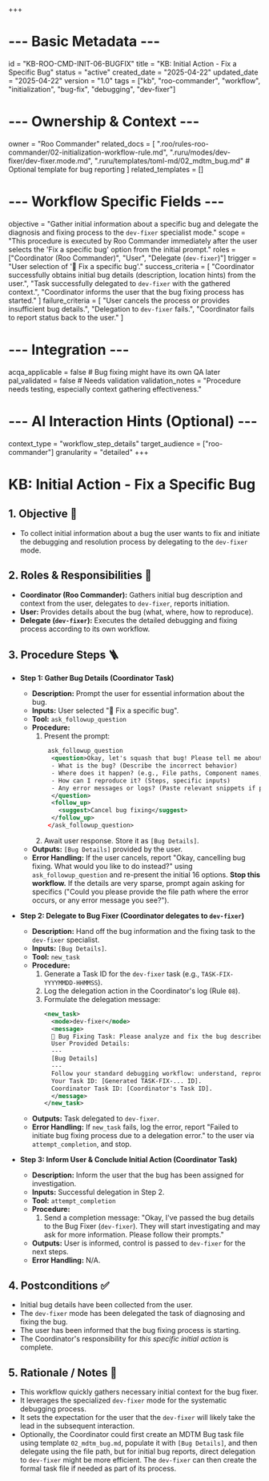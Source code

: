 +++
# --- Basic Metadata ---
id = "KB-ROO-CMD-INIT-06-BUGFIX"
title = "KB: Initial Action - Fix a Specific Bug"
status = "active"
created_date = "2025-04-22"
updated_date = "2025-04-22"
version = "1.0"
tags = ["kb", "roo-commander", "workflow", "initialization", "bug-fix", "debugging", "dev-fixer"]

# --- Ownership & Context ---
owner = "Roo Commander"
related_docs = [
    ".roo/rules-roo-commander/02-initialization-workflow-rule.md",
    ".ruru/modes/dev-fixer/dev-fixer.mode.md",
    ".ruru/templates/toml-md/02_mdtm_bug.md" # Optional template for bug reporting
]
related_templates = []

# --- Workflow Specific Fields ---
objective = "Gather initial information about a specific bug and delegate the diagnosis and fixing process to the `dev-fixer` specialist mode."
scope = "This procedure is executed by Roo Commander immediately after the user selects the 'Fix a specific bug' option from the initial prompt."
roles = ["Coordinator (Roo Commander)", "User", "Delegate (`dev-fixer`)"]
trigger = "User selection of '🐞 Fix a specific bug'."
success_criteria = [
    "Coordinator successfully obtains initial bug details (description, location hints) from the user.",
    "Task successfully delegated to `dev-fixer` with the gathered context.",
    "Coordinator informs the user that the bug fixing process has started."
]
failure_criteria = [
    "User cancels the process or provides insufficient bug details.",
    "Delegation to `dev-fixer` fails.",
    "Coordinator fails to report status back to the user."
]

# --- Integration ---
acqa_applicable = false # Bug fixing might have its own QA later
pal_validated = false # Needs validation
validation_notes = "Procedure needs testing, especially context gathering effectiveness."

# --- AI Interaction Hints (Optional) ---
context_type = "workflow_step_details"
target_audience = ["roo-commander"]
granularity = "detailed"
+++

# KB: Initial Action - Fix a Specific Bug

## 1. Objective 🎯
*   To collect initial information about a bug the user wants to fix and initiate the debugging and resolution process by delegating to the `dev-fixer` mode.

## 2. Roles & Responsibilities 👤
*   **Coordinator (Roo Commander):** Gathers initial bug description and context from the user, delegates to `dev-fixer`, reports initiation.
*   **User:** Provides details about the bug (what, where, how to reproduce).
*   **Delegate (`dev-fixer`):** Executes the detailed debugging and fixing process according to its own workflow.

## 3. Procedure Steps 🪜

*   **Step 1: Gather Bug Details (Coordinator Task)**
    *   **Description:** Prompt the user for essential information about the bug.
    *   **Inputs:** User selected "🐞 Fix a specific bug".
    *   **Tool:** `ask_followup_question`
    *   **Procedure:**
        1.  Present the prompt:
            ```xml
             ask_followup_question
              <question>Okay, let's squash that bug! Please tell me about it. Helpful details include:
              - What is the bug? (Describe the incorrect behavior)
              - Where does it happen? (e.g., File paths, Component names, URL)
              - How can I reproduce it? (Steps, specific inputs)
              - Any error messages or logs? (Paste relevant snippets if possible)
              </question>
              <follow_up>
                <suggest>Cancel bug fixing</suggest>
              </follow_up>
             </ask_followup_question>
            ```
        2.  Await user response. Store it as `[Bug Details]`.
    *   **Outputs:** `[Bug Details]` provided by the user.
    *   **Error Handling:** If the user cancels, report "Okay, cancelling bug fixing. What would you like to do instead?" using `ask_followup_question` and re-present the initial 16 options. **Stop this workflow.** If the details are very sparse, prompt again asking for specifics ("Could you please provide the file path where the error occurs, or any error message you see?").

*   **Step 2: Delegate to Bug Fixer (Coordinator delegates to `dev-fixer`)**
    *   **Description:** Hand off the bug information and the fixing task to the `dev-fixer` specialist.
    *   **Inputs:** `[Bug Details]`.
    *   **Tool:** `new_task`
    *   **Procedure:**
        1.  Generate a Task ID for the `dev-fixer` task (e.g., `TASK-FIX-YYYYMMDD-HHMMSS`).
        2.  Log the delegation action in the Coordinator's log (Rule `08`).
        3.  Formulate the delegation message:
            ```xml
            <new_task>
              <mode>dev-fixer</mode>
              <message>
              🐞 Bug Fixing Task: Please analyze and fix the bug described below.
              User Provided Details:
              ---
              [Bug Details]
              ---
              Follow your standard debugging workflow: understand, reproduce, isolate cause, propose/implement fix, verify. Ask clarifying questions if needed. Log your progress in your task file.
              Your Task ID: [Generated TASK-FIX-... ID].
              Coordinator Task ID: [Coordinator's Task ID].
              </message>
            </new_task>
            ```
    *   **Outputs:** Task delegated to `dev-fixer`.
    *   **Error Handling:** If `new_task` fails, log the error, report "Failed to initiate bug fixing process due to a delegation error." to the user via `attempt_completion`, and stop.

*   **Step 3: Inform User & Conclude Initial Action (Coordinator Task)**
    *   **Description:** Inform the user that the bug has been assigned for investigation.
    *   **Inputs:** Successful delegation in Step 2.
    *   **Tool:** `attempt_completion`
    *   **Procedure:**
        1.  Send a completion message: "Okay, I've passed the bug details to the Bug Fixer (`dev-fixer`). They will start investigating and may ask for more information. Please follow their prompts."
    *   **Outputs:** User is informed, control is passed to `dev-fixer` for the next steps.
    *   **Error Handling:** N/A.

## 4. Postconditions ✅
*   Initial bug details have been collected from the user.
*   The `dev-fixer` mode has been delegated the task of diagnosing and fixing the bug.
*   The user has been informed that the bug fixing process is starting.
*   The Coordinator's responsibility for *this specific initial action* is complete.

## 5. Rationale / Notes 🤔
*   This workflow quickly gathers necessary initial context for the bug fixer.
*   It leverages the specialized `dev-fixer` mode for the systematic debugging process.
*   It sets the expectation for the user that the `dev-fixer` will likely take the lead in the subsequent interaction.
*   Optionally, the Coordinator could first create an MDTM Bug task file using template `02_mdtm_bug.md`, populate it with `[Bug Details]`, and then delegate using the file path, but for initial bug reports, direct delegation to `dev-fixer` might be more efficient. The `dev-fixer` can then create the formal task file if needed as part of its process.
